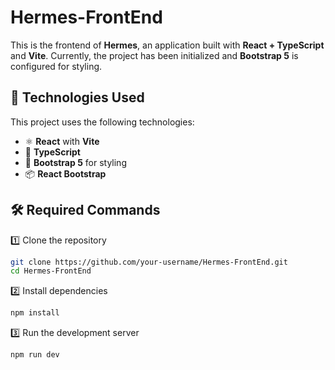 # Hermes-FrontEnd

This is the frontend of **Hermes**, an application built with **React + TypeScript** and **Vite**. Currently, the project has been initialized and **Bootstrap 5** is configured for styling.

## 🚀 Technologies Used
This project uses the following technologies:
- ⚛️ **React** with **Vite**  
- 📜 **TypeScript**  
- 🎨 **Bootstrap 5** for styling  
- 📦 **React Bootstrap**

## 🛠️ Required Commands
1️⃣ Clone the repository  
```sh
git clone https://github.com/your-username/Hermes-FrontEnd.git
cd Hermes-FrontEnd
```
2️⃣ Install dependencies
```sh
npm install
```
3️⃣ Run the development server
```sh
npm run dev
```

